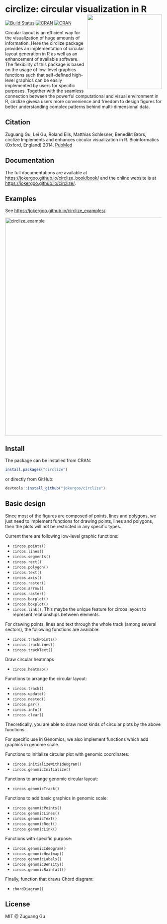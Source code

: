 

# circlize: circular visualization in R <a href="https://jokergoo.github.io/circlize_book/book/"><img src="https://jokergoo.github.io/circlize_book/book/images/circlize_cover.jpg" width=240 align="right" ></a>


[![Build Status](https://travis-ci.org/jokergoo/circlize.svg)](https://travis-ci.org/jokergoo/circlize)
[![CRAN](https://www.r-pkg.org/badges/version/circlize)](https://cran.r-project.org/web/packages/circlize/index.html)
[![CRAN](https://cranlogs.r-pkg.org/badges/grand-total/circlize)](https://cran.r-project.org/web/packages/circlize/index.html)

Circular layout is an efficient way for the visualization of huge
    amounts of information. Here the circlize package provides an implementation
    of circular layout generation in R as well as an enhancement of available
    software. The flexibility of this package is based on the usage of low-level
    graphics functions such that self-defined high-level graphics can be easily
    implemented by users for specific purposes. Together with the seamless
    connection between the powerful computational and visual environment in R,
    circlize givesa users more convenience and freedom to design figures for
    better understanding complex patterns behind multi-dimensional data.

## Citation

Zuguang Gu, Lei Gu, Roland Eils, Matthias Schlesner, Benedikt Brors, circlize Implements and enhances circular visualization in R. Bioinformatics (Oxford, England) 2014. [PubMed](https://www.ncbi.nlm.nih.gov/pubmed/24930139)

## Documentation

The full documentations are available at https://jokergoo.github.io/circlize_book/book/ and the online website is at https://jokergoo.github.io/circlize/.

## Examples

See https://jokergoo.github.io/circlize_examples/.

<img width="700" alt="circlize_example" src="https://jokergoo.github.io/circlize_book/book/images/ciclize_examples.jpg">

## Install

The package can be installed from CRAN:

```r
install.packages("circlize")
```

or directly from GitHub:

```r
devtools::install_github("jokergoo/circlize")
```

## Basic design

Since most of the figures are composed of points, lines and polygons,
we just need to implement functions for drawing points, lines and polygons,
then the plots will not be restricted in any specific types.

Current there are following low-level graphic functions:

- `circos.points()`
- `circos.lines()`
- `circos.segments()`
- `circos.rect()`
- `circos.polygon()`
- `circos.text()`
- `circos.axis()`
- `circos.raster()`
- `circos.arrow()`
- `circos.raster()`
- `circos.barplot()`
- `circos.boxplot()`
- `circos.link()`, This maybe the unique feature for circos layout to represent relationships between elements.

For drawing points, lines and text through the whole track (among several sectors), the following
functions are available:

- `circos.trackPoints()`
- `circos.trackLines()`
- `circos.trackText()`

Draw circular heatmaps

- `circos.heatmap()`

Functions to arrange the circular layout:

- `circos.track()`
- `circos.update()`
- `circos.nested()`
- `circos.par()`
- `circos.info()`
- `circos.clear()`

Theoretically, you are able to draw most kinds of circular plots by the above functions.

For specific use in Genomics, we also implement functions which add graphics in genome scale.

Functions to initialize circular plot with genomic coordinates:

- `circos.initializeWithIdeogram()`
- `circos.genomicInitialize()`

Functions to arrange genomic circular layout:

- `circos.genomicTrack()`

Functions to add basic graphics in genomic scale:

- `circos.genomicPoints()`
- `circos.genomicLines()`
- `circos.genomicText()`
- `circos.genomicRect()`
- `circos.genomicLink()`

Functions with specific purpose:

- `circos.genomicIdeogram()`
- `circos.genomicHeatmap()`
- `circos.genomicLabels()`
- `circos.genomicDensity()`
- `circos.genomicRainfall()`

Finally, function that draws Chord diagram:

- `chordDiagram()`


## License

MIT @ Zuguang Gu
